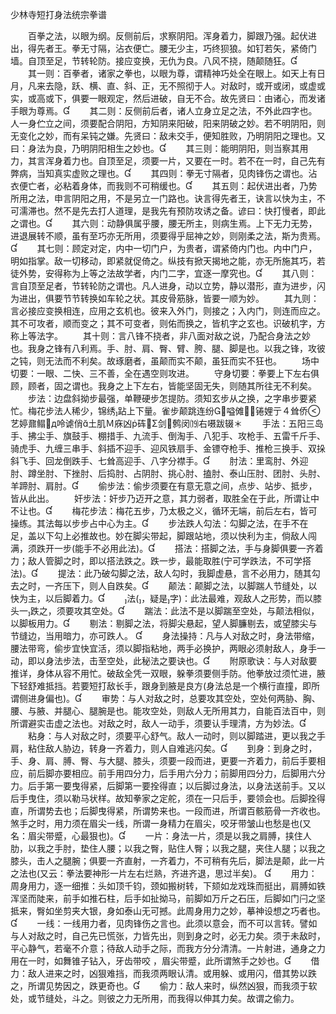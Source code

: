 少林寺短打身法统宗拳谱

　　百拳之法，以眼为纲。反侧前后，求察阴阳。浑身着力，脚跟乃强。起伏进出，得先者王。拳无寸隔，沾衣便亡。腰无少主，巧终狈狼。如钉若矢，紧倚门墙。自顶至足，节转轮防。接应变换，无仇为良。八风不挠，随颠随狂。
　　其一则：百拳者，诸家之拳也，以眼为尊，谓精神巧处全在眼上。如天上有日月，凡来去隐，跃、横、直、斜、正，无不照彻于人。对敌时，或开或闭，或虚或实，或高或下，俱要一眼观定，然后进破，自无不合。故先贤曰：由诸心，而发诸手眼为尊焉。
　　其二则：反侧前后者，诸人立身立足之法，不外此四字也。人一身伫立之间，须要配合阴阳，方知阴来阳破，阳来阴破之妙。若不明阴阳，则无变化之妙，而有呆钝之嫌。先贤曰：敌未交手，便知胜败，乃明阴阳之理也。又曰：身法为良，乃明阴阳相生之妙也。
　　其三则：能明阴阳，则当察其用力，其言浑身着力也。自顶至足，须要一片，又要在一时。若不在一时，自己先有弊病，当知真实虚败之理也。
　　其四则：拳无寸隔者，见肉锋伤之谓也。沾衣便亡者，必粘着身体，而我则不可稍缓也。
　　其五则：起伏进出者，乃势所用之法，申言阴阳之用，不是另立一门路也。诀言得先者王，诀言以快为主，不可濡滞也。然不是先去打人道理，是我先有预防攻诱之备。谚曰：快打慢者，即此之谓也。
　　其六则：动静俱属乎腰，腰无所主，则病生焉。上下无力无势，进退展转不顺，虽有至巧亦无所用，须要得乎屈神之妙，则刚柔之法，斯为贵焉。
　　其七则：顾定对定，内中一切门户，为贵者，谓紧倚内门也。内中门户，明如指掌。敌一切移动，即紧就促倚之。纵技有掀天揭地之能，亦无所施其巧，若徒外势，安得称为上等之法故学者，内门二字，宜逐一摩究也。
　　其八则：言自顶至足者，节转轮防之谓也。凡人进身，动以立势，静以潜形，直为进步，闪为进出，俱要节节转换如车轮之状。其皮骨筋脉，皆要一顺为妙。
　　其九则：言必接应变换相连，应用之玄机也。彼来入外门，则接之；入内门，则连而应之。其不可攻者，顺而变之；其不可变者，则佑而换之，皆机字之玄也。识破机字，方称上等法字。
　　其十则：言八锋不挠者，非八面对敌之说，乃配合身法之妙也。我身之锋有八利焉。手、肘、肩、臀、臂、胯、腿、脚是也。以我之锋，攻彼之钝，则无法而不利矣。故琢磨者，虽颠而实不颠，虽狂而实不狂也。
　　场中切要：一眼、二快、三不善，全在遇空则攻进。
　　守身切要：拳要上下左右俱顾，顾者，固之谓也。我身之上下左右，皆能坚固无失，则随其所往无不利矣。
　　步法：边盘斜拗步最强，单鞭硬步怎提防。须知玄步从之换，之字串步要紧忙。梅花步法人稀少，锦绣跕上下量。雀步颠跳连纷嗌傩锩娌亍４耸侨艺婷鼐鳎д呤谑俏土肌Ｍ庥凶砗Σ剑鹩闵⒆右嗫跋辍＊
　　手法：五阳三岛手、拂尘手、旗鼓手、棚措手、九流手、倒淘手、八犯手、攻枪手、五雷千斤手、骑虎手、九缠三串手、斜插不迎手、迎风铁扇手、金镖夺枪手、推枪三换手、双挆斜飞手、回龙倒跌手、七耸高迎手、八字分襟手。
　　肘法：里鸾肘、外迎肘、蹲坐肘、下挫肘、后捣肘、占阴肘、挑心肘、搕肘、泰山压肘、团肘、头肘、羊蹄肘、肩肘。
　　偷步法：偷步须要在有意无意之间，点步、站步、抵步，皆从此出。
　　奸步法：奸步乃迈开之意，其力弱者，取胜全在于此，所谓让中不让也。
　　梅花步法：梅花五步，乃太极之义，循环无端，前后左右，皆可操练。其法每以步步占中心为主。
　　步法跌人勾法：勾脚之法，在手不在足，盖以下勾上必推故也。妙在脚尖带起，脚跟站地，须以快利为主，倘敌人闯满，须跌开一步(能手不必用此法)。
　　搭法：搭脚之法，手与身脚俱要一齐着力；敌人管脚之时，即以搭法跌之。跌一步，最能取胜(宁可学跌法，不可学搭法)。
　　提法：此乃破勾脚之法，敌人勾时，我脚虚悬，言不必用力，随其勾去之时，一齐压下，则人自跌矣。
　　颠法：颠脚之法，以脚踹人节缝处，以快为主，以后脚着力。
　　法(，疑是字)：此法最难，观敌人之形势，而以膝头一跌之，须要攻其空处。
　　踹法：此法不是以脚踹至空处，与颠法相似，以脚板用力。
　　剔法：剔脚之法，将脚尖悬起，望人脚臁剔去，或望膝尖与节缝边，当用暗力，亦可跌人。 
　　身法操持：凡与人对敌之时，身法带缩，腰法带弯，偷步宜快宜活，须以脚指粘地，两手必换护，两眼必须射敌人，身手一动，即以身法步法，击至空处，此秘法之要诀也。
　　附原歌诀：与人对敌要推详，身体从容不用忙。破敌全凭一双眼，躲拳须要侧手防。他拳放过须忙进，腋下轻舒难抵挡。若要短打敌长手，跟身到腋是良方(身法总是一个横行直撞，即所谓侧进身偏也)。
　　审势：与人对敌之时，总要攻其空处，空处何两胁、胸、腰、与腋、并腿心、腿腕是也。能攻空处，则敌人无所用其力，自能百法百中，则所谓避实击虚之法也。对敌之时，敌人一动手，须要认手理清，方为妙法。
　　粘身：与人对敌之时，须要平心舒气。敌人一动时，则以脚踏进，更以我之手肩，粘住敌人胁边，转身一齐着力，则人自难逃闪矣。
　　到身：到身之时，手、身、肩、膊、臀、与大腿、膝头，须要一段而进，更要一齐着力，前后手要相应，前后脚亦要相应。前手用四分力，后手用六分力；前脚用四分力，后脚用六分力。后手第一要曳得紧，后脚第一要拴得直；以后脚过身法，以身法送前手。又以后手曳住，须以勒马状样。故知拳家之定舵，须在一只后手，要领会也。后脚拴得直，所谓势去也；后脚曳得紧，所谓势来也。一段而进，所谓百骸筋骨一齐收也。煞手之时，用力须在眉尖一线，所谓一身精力在眉尖，咬牙带皱山也愁是也(又名：眉尖带蹙，心最狠也)。
　　一片：身法一片，须是以我之肩膊，挟住人肋，以我之手肘，垫住人腰；以我之臀，贴住人臀；以我之腿，夹住人腿；以我之膝头，击人之腿腕；俱要一齐直射，一齐着力，不可稍有先后，脚法是颠，此一片之法也(又云：拳法要神形一片左右烂熟，齐进齐退，思过半矣)。 
　　用力：周身用力，逐一细推：头如顶千钧，颈如搬树转，下颏如龙戏珠而挺出，肩膊如铁浑坚而陡来，前手如推石柱，后手如扯拗马，前脚如万斤之石压，后脚如门闩之坚抵来，臀如坐剪夹大银，身如泰山无可撼。此周身用力之妙，摹神设想之巧者也。
　　一线：一线用力者，见肉锋伤之言也。此须以意会，而不可以言转。譬如与人对敌之时，自己先已慌张，力皆先出，则到身之时，必无力矣。须于未敌时，平心静气，若毫不介意；待敌人动手之际，而我方分分清清。一片射进，通身之力用在一时，如舞锥子钻入，牙齿带咬 ，眉尖带蹙，此所谓煞手之妙也。
　　借力：敌人进来之时，凶狠难挡，而我须两眼认清。或用躲、或用闪，借其势以跌之，所谓见势因之，跌更奇也。
　　偷力：敌人来时，纵然凶狠，而我须于软处，或节缝处，斗之。则彼之力无所用，而我得以伸其力矣。故谓之偷力。
